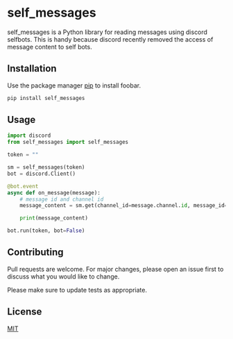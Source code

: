 # self_messages

self_messages is a Python library for reading messages using discord selfbots. This is handy because discord recently removed the access of message content to self bots.

## Installation

Use the package manager [pip](https://pip.pypa.io/en/stable/) to install foobar.

```bash
pip install self_messages
```

## Usage

```python
import discord
from self_messages import self_messages

token = ""

sm = self_messages(token)
bot = discord.Client()

@bot.event
async def on_message(message):
    # message id and channel id
    message_content = sm.get(channel_id=message.channel.id, message_id=message.id)

    print(message_content)

bot.run(token, bot=False)
```

## Contributing
Pull requests are welcome. For major changes, please open an issue first to discuss what you would like to change.

Please make sure to update tests as appropriate.

## License
[MIT](https://choosealicense.com/licenses/mit/)